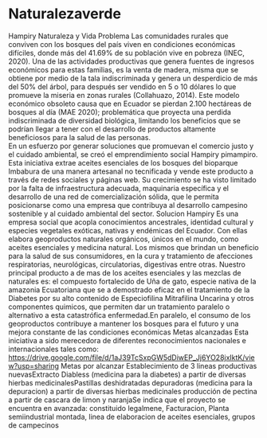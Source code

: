 # Naturalezaverde
Hampiry Naturaleza y Vida
Problema Las comunidades rurales que conviven con los bosques del país viven en condiciones económicas difíciles, donde más del 41.69% de su población vive en pobreza (INEC, 2020). Una de las actividades productivas que genera fuentes de ingresos económicos para estas familias, es la venta de madera, misma que se obtiene por medio de la tala indiscriminada y genera un desperdicio de más del 50% del árbol, para después ser vendido en 5 o 10 dólares lo que promueve la miseria en zonas rurales (Collahuazo, 2014).
Este modelo económico obsoleto causa que en Ecuador se pierdan 2.100 hectáreas de bosques al día (MAE 2020); problemática que proyecta una perdida indiscriminada de diversidad biológica, limitando los beneficios que se podrían llegar a tener con el desarrollo de productos altamente beneficiosos para la salud de las personas.  
En un esfuerzo por generar soluciones que promuevan el comercio justo y el cuidado ambiental, se creó el emprendimiento social Hampiry pimampiro. Esta iniciativa extrae aceites esenciales de los bosques del bioparque Imbabura de una manera artesanal no tecnificada y vende este producto a través de redes sociales y páginas web. Su crecimiento se ha visto limitado por la falta de infraestructura adecuada, maquinaria específica y el desarrollo de una red de comercialización sólida, que le permita posicionarse como una empresa que contribuya al desarrollo campesino sostenible y al cuidado ambiental del sector.
Solucion 
Hampiry Es una empresa social que acopla conocimientos ancestrales, identidad cultural y especies vegetales exóticas, nativas y endémicas del Ecuador. Con ellas elabora geoproductos naturales orgánicos, únicos en el mundo, como aceites esenciales y medicina natural. Los mismos que brindan un beneficio para la salud de sus consumidores, en la cura y tratamiento de afecciones respiratorias, neurológicas, circulatorias, digestivas entre otras. Nuestro principal producto a de mas de los aceites esenciales y las mezclas de naturales es: el compuesto fortalecido de Uña de gato, especie nativa de la amazonia Ecuatoriana que se a demostrado eficaz en el tratamiento de la Diabetes por su alto contenido de Especiofilina Mitrafilina Uncarina y otros componentes quimicos, que permiten dar un tratamiento paralelo o alternativo a esta catastrófica enfermedad.En paralelo, el consumo de los geoproductos contribuye a mantener los bosques para el futuro y una mejora constante de las condiciones económicas
Metas alcanzadas
Esta iniciativa a sido merecedora de diferentes reconocimientos nacionales e internacionales tales como: https://drive.google.com/file/d/1aJ39TcSxpGW5dDiwEP_Jj6YO28jxIktK/view?usp=sharing
Metas por alcanzar
Establecimiento de 3 lineas productivas nuevasExtracto Diabless (medicina para la diabetes) a partir de diversas hierbas medicinalesPastillas deshidratadas depuradoras (medicina para la depuracion) a partir de diversas hierbas medicinales producción de pectina a partir de cascara de limon y naranjaSe indica que el proyecto se encuentra en avanzada: constituido legalmene, Facturacion, Planta semiindustrial montada, linea de elaboracion de aceites esenciales, grupos de campecinos 

